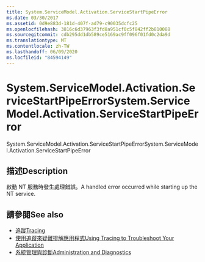 ```yaml
---
title: System.ServiceModel.Activation.ServiceStartPipeError
ms.date: 03/30/2017
ms.assetid: 0d9e883d-181d-407f-ad79-c90035dcfc25
ms.openlocfilehash: 3816c6d37963f3fd8a951cf0c5f842ff2b810088
ms.sourcegitcommit: cdb295dd1db589ce5169ac9ff096f01fd0c2da9d
ms.translationtype: MT
ms.contentlocale: zh-TW
ms.lasthandoff: 06/09/2020
ms.locfileid: "84594149"
---
```

# <a name="systemservicemodelactivationservicestartpipeerror"></a><span data-ttu-id="3bd2f-102">System.ServiceModel.Activation.ServiceStartPipeError</span><span class="sxs-lookup"><span data-stu-id="3bd2f-102">System.ServiceModel.Activation.ServiceStartPipeError</span></span>
<span data-ttu-id="3bd2f-103">System.ServiceModel.Activation.ServiceStartPipeError</span><span class="sxs-lookup"><span data-stu-id="3bd2f-103">System.ServiceModel.Activation.ServiceStartPipeError</span></span>  
  
## <a name="description"></a><span data-ttu-id="3bd2f-104">描述</span><span class="sxs-lookup"><span data-stu-id="3bd2f-104">Description</span></span>  
 <span data-ttu-id="3bd2f-105">啟動 NT 服務時發生處理錯誤。</span><span class="sxs-lookup"><span data-stu-id="3bd2f-105">A handled error occurred while starting up the NT service.</span></span>  
  
## <a name="see-also"></a><span data-ttu-id="3bd2f-106">請參閱</span><span class="sxs-lookup"><span data-stu-id="3bd2f-106">See also</span></span>

- [<span data-ttu-id="3bd2f-107">追蹤</span><span class="sxs-lookup"><span data-stu-id="3bd2f-107">Tracing</span></span>](index.md)
- [<span data-ttu-id="3bd2f-108">使用追蹤來疑難排解應用程式</span><span class="sxs-lookup"><span data-stu-id="3bd2f-108">Using Tracing to Troubleshoot Your Application</span></span>](using-tracing-to-troubleshoot-your-application.md)
- [<span data-ttu-id="3bd2f-109">系統管理與診斷</span><span class="sxs-lookup"><span data-stu-id="3bd2f-109">Administration and Diagnostics</span></span>](../index.md)
